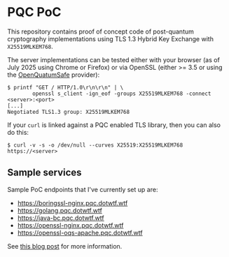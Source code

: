 PQC PoC
=======

This repository contains proof of concept code of
post-quantum cryptography implementations using TLS
1.3 Hybrid Key Exchange with `X25519MLKEM768`.

The server implementations can be tested either with
your browser (as of July 2025 using Chrome or Firefox)
or via OpenSSL (either >= 3.5 or using the
[OpenQuatumSafe](https://openquantumsafe.org/)
provider):

```
$ printf "GET / HTTP/1.0\r\n\r\n" | \
        openssl s_client -ign_eof -groups X25519MLKEM768 -connect <server>:<port>
[...]
Negotiated TLS1.3 group: X25519MLKEM768
```

If your `curl` is linked against a PQC enabled TLS
library, then you can also do this:

```
$ curl -v -s -o /dev/null --curves X25519:X25519MLKEM768 https://<server>
```

Sample services
---------------

Sample PoC endpoints that I've currently set up are:

* https://boringssl-nginx.pqc.dotwtf.wtf
* https://golang.pqc.dotwtf.wtf
* https://java-bc.pqc.dotwtf.wtf
* https://openssl-nginx.pqc.dotwtf.wtf
* https://openssl-oqs-apache.pqc.dotwtf.wtf

See [this blog post](https://www.netmeister.org/blog/pqc-pocs.html) for more information.


